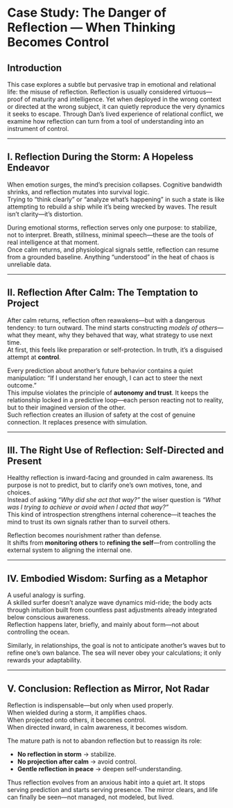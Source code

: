 # Case Study: The Danger of Reflection — When Thinking Becomes Control

## Introduction
This case explores a subtle but pervasive trap in emotional and relational life: the misuse of reflection. Reflection is usually considered virtuous—proof of maturity and intelligence. Yet when deployed in the wrong context or directed at the wrong subject, it can quietly reproduce the very dynamics it seeks to escape. Through Dan’s lived experience of relational conflict, we examine how reflection can turn from a tool of understanding into an instrument of control.

---

## I. Reflection During the Storm: A Hopeless Endeavor
When emotion surges, the mind’s precision collapses. Cognitive bandwidth shrinks, and reflection mutates into survival logic.  
Trying to “think clearly” or “analyze what’s happening” in such a state is like attempting to rebuild a ship while it’s being wrecked by waves. The result isn’t clarity—it’s distortion.  

During emotional storms, reflection serves only one purpose: to stabilize, not to interpret. Breath, stillness, minimal speech—these are the tools of real intelligence at that moment.  
Once calm returns, and physiological signals settle, reflection can resume from a grounded baseline. Anything “understood” in the heat of chaos is unreliable data.

---

## II. Reflection After Calm: The Temptation to Project
After calm returns, reflection often reawakens—but with a dangerous tendency: to turn outward. The mind starts constructing *models of others*—what they meant, why they behaved that way, what strategy to use next time.  
At first, this feels like preparation or self-protection. In truth, it’s a disguised attempt at **control**.  

Every prediction about another’s future behavior contains a quiet manipulation: “If I understand her enough, I can act to steer the next outcome.”  
This impulse violates the principle of **autonomy and trust**. It keeps the relationship locked in a predictive loop—each person reacting not to reality, but to their imagined version of the other.  
Such reflection creates an illusion of safety at the cost of genuine connection. It replaces presence with simulation.

---

## III. The Right Use of Reflection: Self-Directed and Present
Healthy reflection is inward-facing and grounded in calm awareness. Its purpose is not to predict, but to clarify one’s own motives, tone, and choices.  
Instead of asking *“Why did she act that way?”* the wiser question is *“What was I trying to achieve or avoid when I acted that way?”*  
This kind of introspection strengthens internal coherence—it teaches the mind to trust its own signals rather than to surveil others.  

Reflection becomes nourishment rather than defense.  
It shifts from **monitoring others** to **refining the self**—from controlling the external system to aligning the internal one.  

---

## IV. Embodied Wisdom: Surfing as a Metaphor
A useful analogy is surfing.  
A skilled surfer doesn’t analyze wave dynamics mid-ride; the body acts through intuition built from countless past adjustments already integrated below conscious awareness.  
Reflection happens later, briefly, and mainly about form—not about controlling the ocean.  

Similarly, in relationships, the goal is not to anticipate another’s waves but to refine one’s own balance. The sea will never obey your calculations; it only rewards your adaptability.

---

## V. Conclusion: Reflection as Mirror, Not Radar
Reflection is indispensable—but only when used properly.  
When wielded during a storm, it amplifies chaos.  
When projected onto others, it becomes control.  
When directed inward, in calm awareness, it becomes wisdom.

The mature path is not to abandon reflection but to reassign its role:
- **No reflection in storm** → stabilize.
- **No projection after calm** → avoid control.
- **Gentle reflection in peace** → deepen self-understanding.

Thus reflection evolves from an anxious habit into a quiet art. It stops serving prediction and starts serving presence. The mirror clears, and life can finally be seen—not managed, not modeled, but lived.
